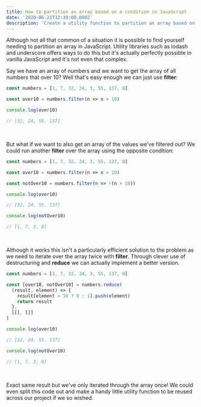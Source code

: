 ```yaml
---
title: How to partition an array based on a condition in JavaScript
date: '2020-06-21T12:30:00.000Z'
description: 'Create a utility function to partition an array based on a condition in vanilla JS'
---
```


Although not all that common of a situation it is possible to find yourself needing to partition an array in JavaScript. Utility libraries such as lodash and underscore offers ways to do this but it's actually perfectly possible in vanilla JavaScript and it's not even that complex.

Say we have an array of numbers and we want to get the array of all numbers that over 10? Well that's easy enough we can just use **filter**:

```javascript
const numbers = [1, 7, 32, 24, 3, 55, 137, 8]

const over10 = numbers.filter(n => n > 10)

console.log(over10)

// [32, 24, 55, 137]
```

<br/>

But what if we want to also get an array of the values we've filtered out? We could run another **filter** over the array using the opposite condition:

```javascript
const numbers = [1, 7, 32, 24, 3, 55, 137, 8]

const over10 = numbers.filter(n => n > 10)

const notOver10 = numbers.filter(n => !(n > 10))

console.log(over10)

// [32, 24, 55, 137]

console.log(notOver10)

// [1, 7, 3, 8]
```

<br/>

Although it works this isn't a particularly efficient solution to the problem as we need to iterate over the array twice with **filter**. Through clever use of destructuring and **reduce** we can actually implement a better version.

```javascript
const numbers = [1, 7, 32, 24, 3, 55, 137, 8]

const [over10, notOver10] = numbers.reduce(
  (result, element) => {
    result[element > 10 ? 0 : 1].push(element)
    return result
  },
  [[], []]
)

console.log(over10)

// [32, 24, 55, 137]

console.log(notOver10)

// [1, 7, 3, 8]
```

</br>

Exact same result but we've only iterated through the array once! We could even split this code out and make a handy little utility function to be reused across our project if we so wished.
